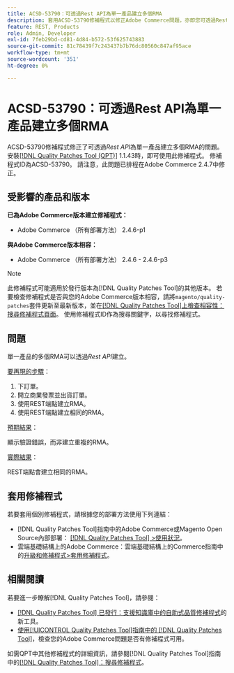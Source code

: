 ```yaml
---
title: ACSD-53790：可透過Rest API為單一產品建立多個RMA
description: 套用ACSD-53790修補程式以修正Adobe Commerce問題，亦即您可透過Rest API為單一產品建立多個RMA。
feature: REST, Products
role: Admin, Developer
exl-id: 7feb29bd-cd81-4d84-b572-53f625743883
source-git-commit: 81c78439f7c243437b7b76dc80560c847af95ace
workflow-type: tm+mt
source-wordcount: '351'
ht-degree: 0%

---
```


# ACSD-53790：可透過Rest API為單一產品建立多個RMA

ACSD-53790修補程式修正了可透過&#x200B;*Rest API*&#x200B;為單一產品建立多個RMA的問題。 安裝[[!DNL Quality Patches Tool (QPT)]](https://experienceleague.adobe.com/zh-hant/docs/commerce-knowledge-base/kb/announcements/commerce-announcements/magento-quality-patches-released-new-tool-to-self-serve-quality-patches) 1.1.43時，即可使用此修補程式。 修補程式ID為ACSD-53790。 請注意，此問題已排程在Adobe Commerce 2.4.7中修正。

## 受影響的產品和版本

**已為Adobe Commerce版本建立修補程式：**

* Adobe Commerce （所有部署方法） 2.4.6-p1

**與Adobe Commerce版本相容：**

* Adobe Commerce （所有部署方法） 2.4.6 - 2.4.6-p3

>[!NOTE]
>
>此修補程式可能適用於發行版本為[!DNL Quality Patches Tool]的其他版本。 若要檢查修補程式是否與您的Adobe Commerce版本相容，請將`magento/quality-patches`套件更新至最新版本，並在[[!DNL Quality Patches Tool]上檢查相容性：搜尋修補程式頁面](https://experienceleague.adobe.com/tools/commerce-quality-patches/index.html?lang=zh-Hant)。 使用修補程式ID作為搜尋關鍵字，以尋找修補程式。

## 問題

單一產品的多個RMA可以透過&#x200B;*Rest API*&#x200B;建立。

<u>要再現的步驟</u>：

1. 下訂單。
1. 開立商業發票並出貨訂單。
1. 使用REST端點建立RMA。
1. 使用REST端點建立相同的RMA。

<u>預期結果</u>：

顯示驗證錯誤，而非建立重複的RMA。

<u>實際結果</u>：

REST端點會建立相同的RMA。

## 套用修補程式

若要套用個別修補程式，請根據您的部署方法使用下列連結：

* [!DNL Quality Patches Tool]指南中的Adobe Commerce或Magento Open Source內部部署： [[!DNL Quality Patches Tool] >使用狀況](/help/tools/quality-patches-tool/usage.md)。
* 雲端基礎結構上的Adobe Commerce：雲端基礎結構上的Commerce指南中的[升級和修補程式>套用修補程式](https://experienceleague.adobe.com/docs/commerce-cloud-service/user-guide/develop/upgrade/apply-patches.html?lang=zh-Hant)。

## 相關閱讀

若要進一步瞭解[!DNL Quality Patches Tool]，請參閱：

* [[!DNL Quality Patches Tool] 已發行：支援知識庫中的自助式品質修補程式](https://experienceleague.adobe.com/zh-hant/docs/commerce-knowledge-base/kb/announcements/commerce-announcements/magento-quality-patches-released-new-tool-to-self-serve-quality-patches)的新工具。
* [使用[!UICONTROL Quality Patches Tool]指南中的 [!DNL Quality Patches Tool]](/help/tools/quality-patches-tool/patches-available-in-qpt/check-patch-for-magento-issue-with-magento-quality-patches.md)，檢查您的Adobe Commerce問題是否有修補程式可用。


如需QPT中其他修補程式的詳細資訊，請參閱[!DNL Quality Patches Tool]指南中的[[!DNL Quality Patches Tool]：搜尋修補程式](https://experienceleague.adobe.com/tools/commerce-quality-patches/index.html?lang=zh-Hant)。
